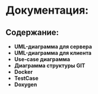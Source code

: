 # Документация:
## Содержание:

- **UML-диаграмма для сервера**  
- **UML-диаграмма для клиента**  
- **Use-case диаграмма**  
- **Диаграмма структуры GIT**  
- **Docker**   
- **TestCase**  
- **Doxygen**  
